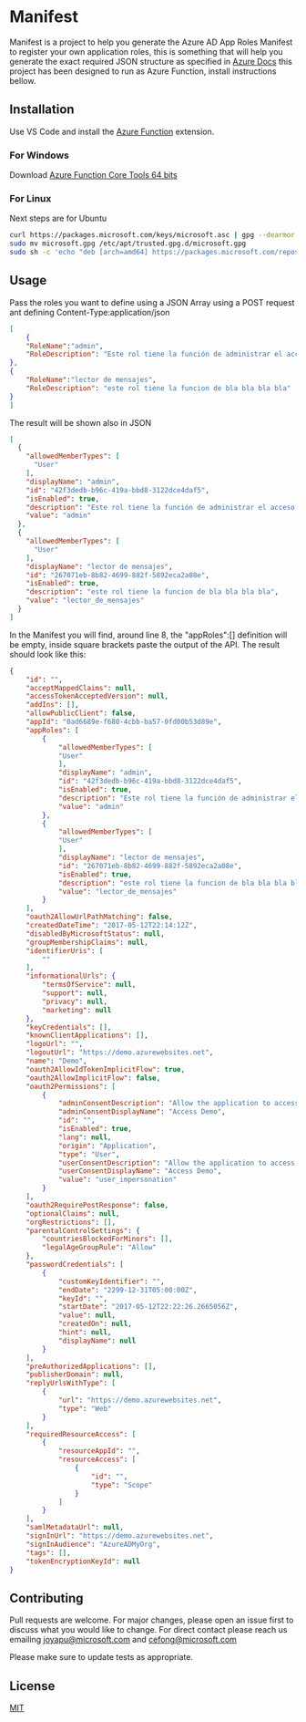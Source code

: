 # Manifest

Manifest is a project to help you generate the Azure AD App Roles Manifest to register your own application roles, this is something that will help you generate the exact required JSON structure as specified in [Azure Docs](https://docs.microsoft.com/en-us/azure/active-directory/develop/reference-app-manifest#manifest-reference) this project has been designed to run as Azure Function, install instructions bellow.

## Installation

Use VS Code and install the [Azure Function](https://marketplace.visualstudio.com/items?itemName=ms-azuretools.vscode-azurefunctions) extension.
### For Windows
Download [Azure Function Core Tools 64 bits](https://go.microsoft.com/fwlink/?linkid=2135274)
### For Linux 
Next steps are for Ubuntu
```bash
curl https://packages.microsoft.com/keys/microsoft.asc | gpg --dearmor > microsoft.gpg
sudo mv microsoft.gpg /etc/apt/trusted.gpg.d/microsoft.gpg
sudo sh -c 'echo "deb [arch=amd64] https://packages.microsoft.com/repos/microsoft-ubuntu-$(lsb_release -cs)-prod $(lsb_release -cs) main" > /etc/apt/sources.list.d/dotnetdev.list'
```

## Usage

Pass the roles you want to define using a JSON Array using a POST request ant defining Content-Type:application/json

```json
[
	{
	"RoleName":"admin",
	"RoleDescription": "Este rol tiene la función de administrar el acceso a los usuarios de App.User.*"
},
{
	"RoleName":"lector de mensajes",
	"RoleDescription": "este rol tiene la funcion de bla bla bla bla"
}
]
```
The result will be shown also in JSON
```json
[
  {
    "allowedMemberTypes": [
      "User"
    ],
    "displayName": "admin",
    "id": "42f3dedb-b96c-419a-bbd8-3122dce4daf5",
    "isEnabled": true,
    "description": "Este rol tiene la función de administrar el acceso a los usuarios de App.User.*",
    "value": "admin"
  },
  {
    "allowedMemberTypes": [
      "User"
    ],
    "displayName": "lector de mensajes",
    "id": "267071eb-8b82-4699-882f-5892eca2a08e",
    "isEnabled": true,
    "description": "este rol tiene la funcion de bla bla bla bla",
    "value": "lector_de_mensajes"
  }
]
```
In the Manifest you will find, around line 8, the "appRoles":[] definition will be empty, inside square brackets paste the output of the API. The result should look like this:
```json
{
	"id": "",
	"acceptMappedClaims": null,
	"accessTokenAcceptedVersion": null,
	"addIns": [],
	"allowPublicClient": false,
	"appId": "0ad6689e-f680-4cbb-ba57-0fd00b53d89e",
	"appRoles": [
        {
            "allowedMemberTypes": [
            "User"
            ],
            "displayName": "admin",
            "id": "42f3dedb-b96c-419a-bbd8-3122dce4daf5",
            "isEnabled": true,
            "description": "Este rol tiene la función de administrar el acceso a los usuarios de App.User.*",
            "value": "admin"
        },
        {
            "allowedMemberTypes": [
            "User"
            ],
            "displayName": "lector de mensajes",
            "id": "267071eb-8b82-4699-882f-5892eca2a08e",
            "isEnabled": true,
            "description": "este rol tiene la funcion de bla bla bla bla",
            "value": "lector_de_mensajes"
        }
    ],
	"oauth2AllowUrlPathMatching": false,
	"createdDateTime": "2017-05-12T22:14:12Z",
	"disabledByMicrosoftStatus": null,
	"groupMembershipClaims": null,
	"identifierUris": [
		""
	],
	"informationalUrls": {
		"termsOfService": null,
		"support": null,
		"privacy": null,
		"marketing": null
	},
	"keyCredentials": [],
	"knownClientApplications": [],
	"logoUrl": "",
	"logoutUrl": "https://demo.azurewebsites.net",
	"name": "Demo",
	"oauth2AllowIdTokenImplicitFlow": true,
	"oauth2AllowImplicitFlow": false,
	"oauth2Permissions": [
		{
			"adminConsentDescription": "Allow the application to access Demo on behalf of the signed-in user.",
			"adminConsentDisplayName": "Access Demo",
			"id": "",
			"isEnabled": true,
			"lang": null,
			"origin": "Application",
			"type": "User",
			"userConsentDescription": "Allow the application to access Demo on your behalf.",
			"userConsentDisplayName": "Access Demo",
			"value": "user_impersonation"
		}
	],
	"oauth2RequirePostResponse": false,
	"optionalClaims": null,
	"orgRestrictions": [],
	"parentalControlSettings": {
		"countriesBlockedForMinors": [],
		"legalAgeGroupRule": "Allow"
	},
	"passwordCredentials": [
		{
			"customKeyIdentifier": "",
			"endDate": "2299-12-31T05:00:00Z",
			"keyId": "",
			"startDate": "2017-05-12T22:22:26.2665056Z",
			"value": null,
			"createdOn": null,
			"hint": null,
			"displayName": null
		}
	],
	"preAuthorizedApplications": [],
	"publisherDomain": null,
	"replyUrlsWithType": [
		{
			"url": "https://demo.azurewebsites.net",
			"type": "Web"
		}
	],
	"requiredResourceAccess": [
		{
			"resourceAppId": "",
			"resourceAccess": [
				{
					"id": "",
					"type": "Scope"
				}
			]
		}
	],
	"samlMetadataUrl": null,
	"signInUrl": "https://demo.azurewebsites.net",
	"signInAudience": "AzureADMyOrg",
	"tags": [],
	"tokenEncryptionKeyId": null
}
```
## Contributing
Pull requests are welcome. For major changes, please open an issue first to discuss what you would like to change. For direct contact please reach us emailing joyapu@microsoft.com and cefong@microsoft.com

Please make sure to update tests as appropriate.

## License
[MIT](https://choosealicense.com/licenses/mit/)